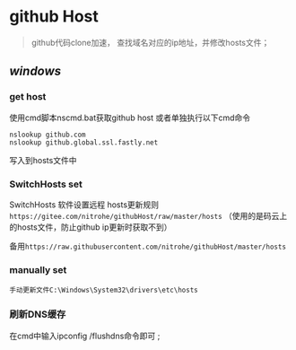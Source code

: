 # github Host

>  github代码clone加速， 查找域名对应的ip地址，并修改hosts文件；

## *windows*

### get host

使用cmd脚本nscmd.bat获取github host 或者单独执行以下cmd命令

`nslookup github.com`  
`nslookup github.global.ssl.fastly.net`

 写入到hosts文件中

### SwitchHosts  set
 SwitchHosts 软件设置远程 hosts更新规则 `https://gitee.com/nitrohe/githubHost/raw/master/hosts` （使用的是码云上的hosts文件，防止github ip更新时获取不到）

备用`https://raw.githubusercontent.com/nitrohe/githubHost/master/hosts`

### manually set

`手动更新文件C:\Windows\System32\drivers\etc\hosts` 

### 刷新DNS缓存

在cmd中输入ipconfig /flushdns命令即可 ;